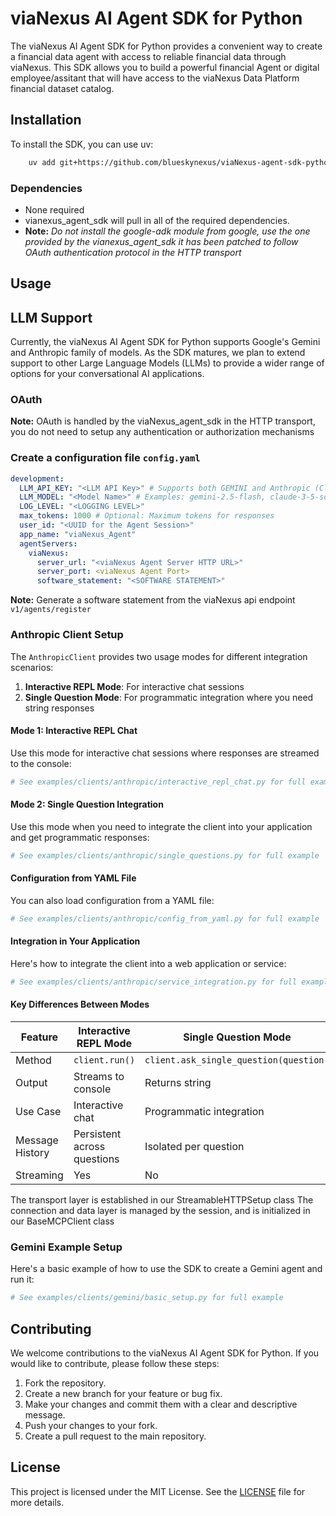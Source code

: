 # viaNexus AI Agent SDK for Python

The viaNexus AI Agent SDK for Python provides a convenient way to create a financial data agent with access to reliable financial data through viaNexus.
This SDK allows you to build a powerful financial Agent or digital employee/assitant that will have access to the viaNexus Data Platform financial dataset catalog.

## Installation

To install the SDK, you can use uv:

```bash
    uv add git+https://github.com/blueskynexus/viaNexus-agent-sdk-python --tag v0.1.19-pre
```
### Dependencies
- None required
- vianexus_agent_sdk will pull in all of the required dependencies.
- **Note:** _Do not install the google-adk module from google, use the one provided by the vianexus_agent_sdk it has been patched to follow OAuth authentication protocol in the HTTP transport_

## Usage
## LLM Support

Currently, the viaNexus AI Agent SDK for Python supports Google's Gemini and Anthropic family of models. As the SDK matures, we plan to extend support to other Large Language Models (LLMs) to provide a wider range of options for your conversational AI applications.


### OAuth
**Note:** OAuth is handled by the viaNexus_agent_sdk in the HTTP transport, you do not need to setup any authentication or authorization mechanisms
### Create a configuration file `config.yaml`
```yaml
development:
  LLM_API_KEY: "<LLM API Key>" # Supports both GEMINI and Anthropic (Claude) API keys
  LLM_MODEL: "<Model Name>" # Examples: gemini-2.5-flash, claude-3-5-sonnet-20241022
  LOG_LEVEL: "<LOGGING LEVEL>"
  max_tokens: 1000 # Optional: Maximum tokens for responses
  user_id: "<UUID for the Agent Session>"
  app_name: "viaNexus_Agent"
  agentServers:
    viaNexus:
      server_url: "<viaNexus Agent Server HTTP URL>"
      server_port: <viaNexus Agent Port>
      software_statement: "<SOFTWARE STATEMENT>"
```
**Note:** Generate a software statement from the viaNexus api endpoint `v1/agents/register`

### Anthropic Client Setup

The `AnthropicClient` provides two usage modes for different integration scenarios:

1. **Interactive REPL Mode**: For interactive chat sessions
2. **Single Question Mode**: For programmatic integration where you need string responses

#### Mode 1: Interactive REPL Chat

Use this mode for interactive chat sessions where responses are streamed to the console:

```python
# See examples/clients/anthropic/interactive_repl_chat.py for full example
```

#### Mode 2: Single Question Integration

Use this mode when you need to integrate the client into your application and get programmatic responses:

```python
# See examples/clients/anthropic/single_questions.py for full example
```

#### Configuration from YAML File

You can also load configuration from a YAML file:

```python
# See examples/clients/anthropic/config_from_yaml.py for full example
```

#### Integration in Your Application

Here's how to integrate the client into a web application or service:

```python
# See examples/clients/anthropic/service_integration.py for full example
```

#### Key Differences Between Modes

| Feature | Interactive REPL Mode | Single Question Mode |
|---------|----------------------|---------------------|
| Method | `client.run()` | `client.ask_single_question(question)` |
| Output | Streams to console | Returns string |
| Use Case | Interactive chat | Programmatic integration |
| Message History | Persistent across questions | Isolated per question |
| Streaming | Yes | No |

The transport layer is established in our StreamableHTTPSetup class
The connection and data layer is managed by the session, and is initialized in our BaseMCPClient class

### Gemini Example Setup
Here's a basic example of how to use the SDK to create a Gemini agent and run it:

```python
# See examples/clients/gemini/basic_setup.py for full example
```

## Contributing

We welcome contributions to the viaNexus AI Agent SDK for Python. If you would like to contribute, please follow these steps:

1.  Fork the repository.
2.  Create a new branch for your feature or bug fix.
3.  Make your changes and commit them with a clear and descriptive message.
4.  Push your changes to your fork.
5.  Create a pull request to the main repository.

## License

This project is licensed under the MIT License. See the [LICENSE](LICENSE) file for more details.
